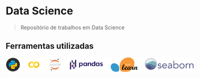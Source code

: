 # Data Science

> Repositório de trabalhos em Data Science

## Ferramentas utilizadas

![](./img/icones_readme.png)

[wiki]: https://github.com/avellar75/DataScience/wiki


